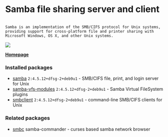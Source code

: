 # Samba file sharing server and client
```

Samba is an implementation of the SMB/CIFS protocol for Unix systems,
providing support for cross-platform file and printer sharing with
Microsoft Windows, OS X, and other Unix systems. 

```

[![](https://screenshots.debian.net/thumbnail-with-version/samba/9001)](https://screenshots.debian.net/screenshot-with-version/samba/9001)



**[Homepage](https://owncloud.org/sync-clients/)**

### Installed packages

* [samba](https://packages.debian.org/stretch/samba) `2:4.5.12+dfsg-2+deb9u1` - SMB/CIFS file, print, and login server for Unix
* [samba-vfs-modules](https://packages.debian.org/stretch/samba-vfs-modules) `2:4.5.12+dfsg-2+deb9u1` - Samba Virtual FileSystem plugins
* [smbclient](https://packages.debian.org/stretch/smbclient) `2:4.5.12+dfsg-2+deb9u1` - command-line SMB/CIFS clients for Unix

### Related packages

 * [smbc](https://packages.debian.org/stretch/smbc) samba-commander - curses based samba network browser
